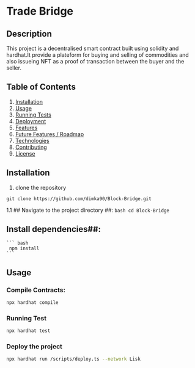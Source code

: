 # Trade Bridge

## Description
This project is a decentralised smart contract built using solidity and hardhat.It provide a plateform for buying and selling of commodities and also issueing NFT as a proof of transaction between the buyer and the seller.

## Table of Contents
1. [Installation](#installation)
2. [Usage](#usage)
3. [Running Tests](#running-tests)
4. [Deployment](#deployment)
5. [Features](#features)
6. [Future Features / Roadmap](#future-features-roadmap)
7. [Technologies](#technologies)
8. [Contributing](#contributing)
9. [License](#license)

## Installation
1. clone the repository
```
git clone https://github.com/dimka90/Block-Bridge.git
```

1.1 ## Navigate to the project directory ##:
    ```bash
    cd Block-Bridge
    ```

 ## Install dependencies##:
    ``` bash
     npm install
    ```

## Usage

### Compile Contracts:
```bash
npx hardhat compile
```
### Running Test
```bash
npx hardhat test
```

### Deploy the project
```bash
npx hardhat run /scripts/deploy.ts --network Lisk
```
